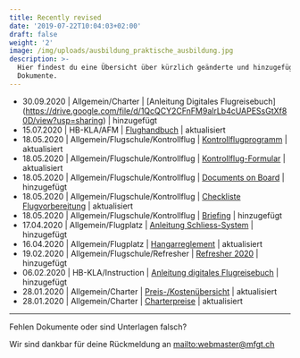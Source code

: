 ```yaml
---
title: Recently revised
date: '2019-07-22T10:04:03+02:00'
draft: false
weight: '2'
image: /img/uploads/ausbildung_praktische_ausbildung.jpg
description: >-
  Hier findest du eine Übersicht über kürzlich geänderte und hinzugefügte
  Dokumente.
---
```

* 30.09.2020 | Allgemein/Charter | [Anleitung Digitales Flugreisebuch] (https://drive.google.com/file/d/1QcQCY2CFnFM9alrLb4cUAPESsGtXf80D/view?usp=sharing) | hinzugefügt
* 15.07.2020 | HB-KLA/AFM | [Flughandbuch](https://drive.google.com/file/d/1BgttF0evePCDUFokpiqq4GCM6H9rD1FM/view?usp=sharing) | aktualisiert
* 18.05.2020 | Allgemein/Flugschule/Kontrollflug | [Kontrollflugprogramm](https://drive.google.com/open?id=1Wqz-KxUWY42l8eUYv19BnBu1uk8E_w3O) | aktualisiert
* 18.05.2020 | Allgemein/Flugschule/Kontrollflug | [Kontrollflug-Formular](https://drive.google.com/open?id=1MHBDEtrOsLJOpcDxQ--de1Yp4qYYLZ6x) | aktualisiert
* 18.05.2020 | Allgemein/Flugschule/Kontrollflug | [Documents on Board](https://drive.google.com/open?id=1nJmiKO2kE_L6WmRN-Z4AW8r3Z_MxseAd) | hinzugefügt
* 18.05.2020 | Allgemein/Flugschule/Kontrollflug | [Checkliste Flugvorbereitung](https://drive.google.com/open?id=1kPE09PU6CejpbW10cDk-4C9V2F9SZOYQ) | aktualisiert
* 18.05.2020 | Allgemein/Flugschule/Kontrollflug | [Briefing](https://drive.google.com/open?id=1N2Bz6ekPiA2cpb2IJvybuINgUFF2afkn) | hinzugefügt
* 17.04.2020 | Allgemein/Flugplatz | [Anleitung Schliess-System](https://drive.google.com/open?id=1QCJZ6XB4pD8S1LdTvkm8mzXTcEC4-mLo) | hinzugefügt
* 16.04.2020 | Allgemein/Flugplatz | [Hangarreglement](https://drive.google.com/drive/folders/13UnVyZG353Me2nlmGVcZbBYqkYfq7xoL) | aktualisiert
* 19.02.2020 | Allgemein/Flugschule/Refresher | [Refresher 2020](https://drive.google.com/drive/folders/1B8KKpyXobT5EtVs_EjN66zEPiEZzNTCG) | hinzugefügt
* 06.02.2020 | HB-KLA/Instruction | [Anleitung digitales Flugreisebuch](https://drive.google.com/open?id=1YmHBOazKpcg07U0iBTl50-q_EFemyaTc) | hinzugefügt
* 28.01.2020 | Allgemein/Charter | [Preis-/Kostenübersicht](https://drive.google.com/open?id=1ObcWwB3kzKhttwNuVWJAwsxs3a6hjgCC) | aktualisiert
* 28.01.2020 | Allgemein/Charter | [Charterpreise](https://drive.google.com/open?id=1MIxz36JIStEgBr11ccatpX3kfDepbUc1) | aktualisiert

<hr>

Fehlen Dokumente oder sind Unterlagen falsch? 

Wir sind dankbar für deine Rückmeldung an <mailto:webmaster@mfgt.ch>
